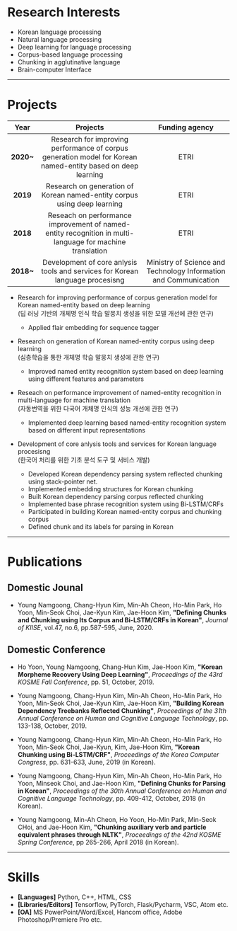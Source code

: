 # Research Interests
* Korean language processing
* Natural language processing
* Deep learning for language processing
* Corpus-based language processing
* Chunking in agglutinative language
* Brain-computer Interface

***
# Projects

|  <center>Year</center> |  <center>Projects</center> |  <center>Funding agency</center> |
|:--------:|:--------:|:--------:|
|**2020~**| <center>Research for improving performance of corpus generation model for Korean named-entity based on deep learning</center> | <center>ETRI</center>|
|**2019** | <center>Research on generation of Korean named-entity corpus using deep learning</center> |<center>ETRI</center>|
|**2018** | <center>Reseach on performance improvement of named-entity recognition in multi-language for machine translation</center> |<center>ETRI</center>|
|**2018~** | <center>Development of core anlysis tools and services for Korean language procesisng</center> |<center>Ministry of Science and Technology Information and Communication</center>|



* Research for improving performance of corpus generation model for Korean named-entity based on deep learning  
  (딥 러닝 기반의 개체명 인식 학습 말뭉치 생성을 위한 모델 개선에 관한 연구)
  -	Applied flair embedding for sequence tagger
  
* Research on generation of Korean named-entity corpus using deep learning  
  (심층학습을 통한 개체명 학습 말뭉치 생성에 관한 연구)
  -	Improved named entity recognition system based on deep learning using different features and parameters

* Reseach on performance improvement of named-entity recognition in multi-language for machine translation  
  (자동번역을 위한 다국어 개체명 인식의 성능 개선에 관한 연구)
  -	Implemented deep learning based named-entity recognition system based on different input representations

* Development of core anlysis tools and services for Korean language procesisng  
  (한국어 처리를 위한 기초 분석 도구 및 서비스 개발)
  -	Developed Korean dependency parsing system reflected chunking using stack-pointer net.
  -	Implemented embedding structures for Korean chunking
  -	Built Korean dependency parsing corpus reflected chunking
  -	Implemented base phrase recognition system using Bi-LSTM/CRFs
  -	Participated in building Korean named-entity corpus and chunking corpus
  -	Defined chunk and its labels for parsing in Korean



***
# Publications

## Domestic Jounal
* Young Namgoong, Chang-Hyun Kim, Min-Ah Cheon, Ho-Min Park, Ho Yoon, Min-Seok Choi, Jae-Kyun Kim, Jae-Hoon Kim, **"Defining Chunks and Chunking using Its Corpus and Bi-LSTM/CRFs in Korean"**, *Journal of KIISE*, vol.47, no.6, pp.587-595, June, 2020.

## Domestic Conference
* Ho Yoon, Young Namgoong, Chang-Hun Kim, Jae-Hoon Kim, **"Korean Morpheme Recovery Using Deep Learning"**, *Proceedings of the 43rd KOSME Fall Conference*, pp. 51, October, 2019. 

* Young Namgoong, Chang-Hyun Kim, Min-Ah Cheon, Ho-Min Park, Ho Yoon, Min-Seok Choi, Jae-Kyun Kim, Jae-Hoon Kim, **"Building Korean Dependency Treebanks Reflected Chunking"**, *Proceedings of the 31th Annual Conference on Human and Cognitive Language Technology*, pp. 133-138, October, 2019. 

* Young Namgoong, Chang-Hyun Kim, Min-Ah Cheon, Ho-Min Park, Ho Yoon, Min-Seok Choi, Jae-Kyun, Kim, Jae-Hoon Kim, **"Korean Chunking using Bi-LSTM/CRF"**, *Proceedings of the Korea Computer Congress*, pp. 631-633, June, 2019 (in Korean).

* Young Namgoong, Chang-Hyun Kim, Min-Ah Cheon, Ho-Min Park, Ho Yoon, Minseok Choi, and Jae-Hoon Kim, **"Defining Chunks for Parsing in Korean"**, *Proceedings of the 30th Annual Conference on Human and Cognitive Language Technology*, pp. 409-412, October, 2018 (in Korean).

* Young Namgoong, Min-Ah Cheon,  Ho Yoon, Ho-Min Park,  Min-Seok CHoi, and Jae-Hoon Kim, **"Chunking auxiliary verb and particle equivalent phrases through NLTK"**,  *Proceedings of the 42nd KOSME Spring Conference*, pp 265-266, April 2018 (in Korean).



***
# Skills
* **[Languages]** Python, C++, HTML, CSS
* **[Libraries/Editors]** Tensorflow, PyTorch, Flask/Pycharm, VSC, Atom etc.
* **[OA]** MS PowerPoint/Word/Excel, Hancom office, Adobe Photoshop/Premiere Pro etc.
